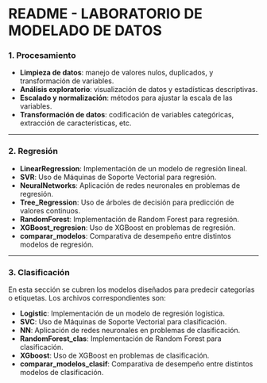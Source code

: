 # README - LABORATORIO DE MODELADO DE DATOS

### **1. Procesamiento**
- **Limpieza de datos**: manejo de valores nulos, duplicados, y transformación de variables.  
- **Análisis exploratorio**: visualización de datos y estadísticas descriptivas.  
- **Escalado y normalización**: métodos para ajustar la escala de las variables.  
- **Transformación de datos**: codificación de variables categóricas, extracción de características, etc.  

---

### **2. Regresión**
- **LinearRegression**: Implementación de un modelo de regresión lineal.  
- **SVR**: Uso de Máquinas de Soporte Vectorial para regresión.  
- **NeuralNetworks**: Aplicación de redes neuronales en problemas de regresión.  
- **Tree_Regression**: Uso de árboles de decisión para predicción de valores continuos.  
- **RandomForest**: Implementación de Random Forest para regresión.  
- **XGBoost_regresion**: Uso de XGBoost en problemas de regresión.  
- **comparar_modelos**: Comparativa de desempeño entre distintos modelos de regresión.  

---

### **3. Clasificación**
En esta sección se cubren los modelos diseñados para predecir categorías o etiquetas. Los archivos correspondientes son:  
- **Logistic**: Implementación de un modelo de regresión logística.  
- **SVC**: Uso de Máquinas de Soporte Vectorial para clasificación.  
- **NN**: Aplicación de redes neuronales en problemas de clasificación.  
- **RandomForest_clas**: Implementación de Random Forest para clasificación.  
- **XGboost**: Uso de XGBoost en problemas de clasificación.  
- **comparar_modelos_clasif**: Comparativa de desempeño entre distintos modelos de clasificación.  

